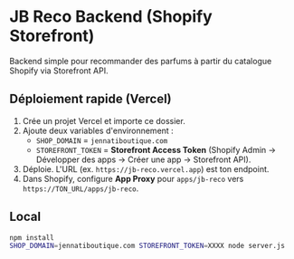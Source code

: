 
# JB Reco Backend (Shopify Storefront)

Backend simple pour recommander des parfums à partir du catalogue Shopify via Storefront API.

## Déploiement rapide (Vercel)

1. Crée un projet Vercel et importe ce dossier.
2. Ajoute deux variables d'environnement :
   - `SHOP_DOMAIN` = `jennatiboutique.com`
   - `STOREFRONT_TOKEN` = **Storefront Access Token** (Shopify Admin → Développer des apps → Créer une app → Storefront API).
3. Déploie. L'URL (ex. `https://jb-reco.vercel.app`) est ton endpoint.
4. Dans Shopify, configure **App Proxy** pour `apps/jb-reco` vers `https://TON_URL/apps/jb-reco`.

## Local
```bash
npm install
SHOP_DOMAIN=jennatiboutique.com STOREFRONT_TOKEN=XXXX node server.js
```
